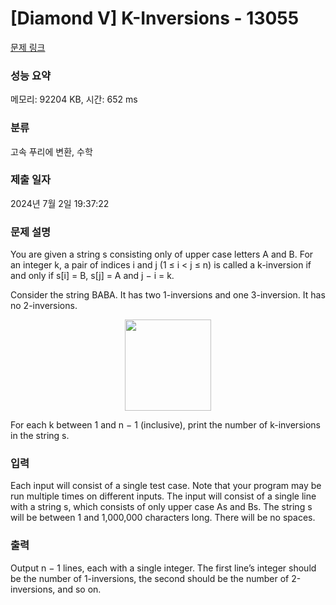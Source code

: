 # [Diamond V] K-Inversions - 13055 

[문제 링크](https://www.acmicpc.net/problem/13055) 

### 성능 요약

메모리: 92204 KB, 시간: 652 ms

### 분류

고속 푸리에 변환, 수학

### 제출 일자

2024년 7월 2일 19:37:22

### 문제 설명

<p>You are given a string s consisting only of upper case letters A and B. For an integer k, a pair of indices i and j (1 ≤ i < j ≤ n) is called a k-inversion if and only if s[i] = B, s[j] = A and j − i = k.</p>

<p>Consider the string BABA. It has two 1-inversions and one 3-inversion. It has no 2-inversions.</p>

<p style="text-align:center"><img alt="" src="https://onlinejudgeimages.s3-ap-northeast-1.amazonaws.com/problem/13055/1.png" style="height:146px; width:138px"></p>

<p>For each k between 1 and n − 1 (inclusive), print the number of k-inversions in the string s.</p>

### 입력 

 <p>Each input will consist of a single test case. Note that your program may be run multiple times on different inputs. The input will consist of a single line with a string s, which consists of only upper case As and Bs. The string s will be between 1 and 1,000,000 characters long. There will be no spaces.</p>

### 출력 

 <p>Output n − 1 lines, each with a single integer. The first line’s integer should be the number of 1-inversions, the second should be the number of 2-inversions, and so on.</p>

